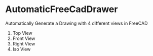 # AutomaticFreeCadDrawer

Automatically Generate a Drawing with 4 different views in FreeCAD
1. Top View
2. Front View 
3. Right View
4. Iso View
